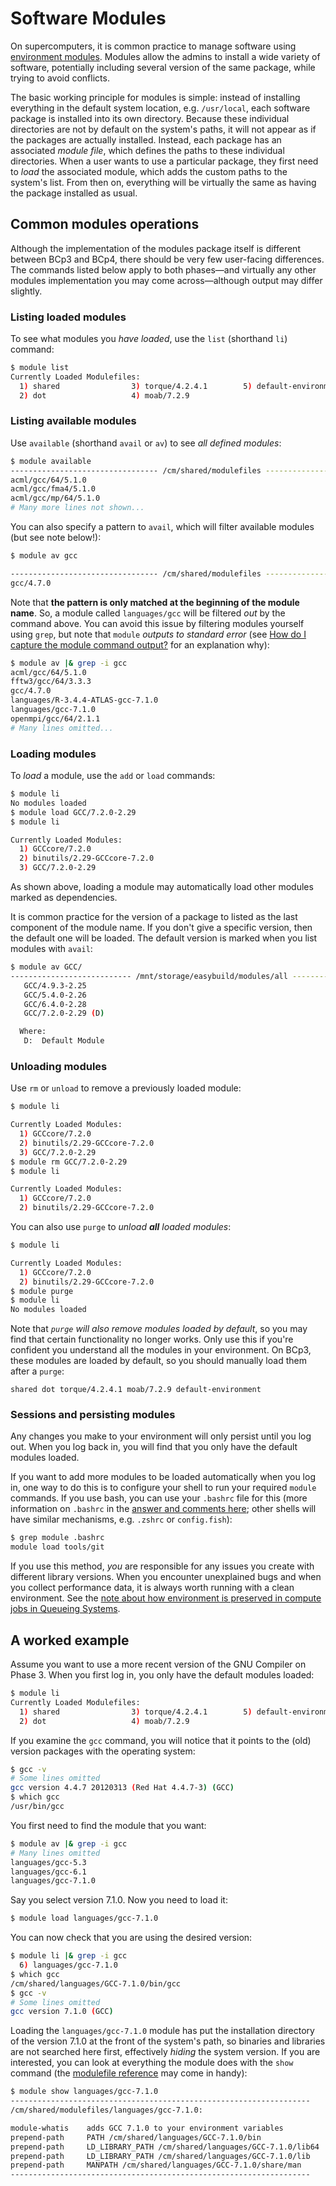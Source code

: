 # Software Modules

On supercomputers, it is common practice to manage software using [environment modules](http://modules.sourceforge.net/).
Modules allow the admins to install a wide variety of software, potentially including several version of the same package, while trying to avoid conflicts.

The basic working principle for modules is simple: instead of installing everything in the default system location, e.g. `/usr/local`, each software package is installed into its own directory.
Because these individual directories are not by default on the system's paths, it will not appear as if the packages are actually installed.
Instead, each package has an associated _module file_, which defines the paths to these individual directories.
When a user wants to use a particular package, they first need to _load_ the associated module, which adds the custom paths to the system's list.
From then on, everything will be virtually the same as having the package installed as usual.

## Common modules operations

Although the implementation of the modules package itself is different between BCp3 and BCp4, there should be very few user-facing differences.
The commands listed below apply to both phases—and virtually any other modules implementation you may come across—although output may differ slightly.

### Listing loaded modules

To see what modules you _have loaded_, use the `list` (shorthand `li`) command:

```bash
$ module list
Currently Loaded Modulefiles:
  1) shared                3) torque/4.2.4.1        5) default-environment
  2) dot                   4) moab/7.2.9
```

### Listing available modules

Use `available` (shorthand `avail` or `av`) to see _all defined modules_:

```bash
$ module available
--------------------------------- /cm/shared/modulefiles ---------------------------------
acml/gcc/64/5.1.0
acml/gcc/fma4/5.1.0
acml/gcc/mp/64/5.1.0
# Many more lines not shown...
```

You can also specify a pattern to `avail`, which will filter available modules (but see note below!):

```bash
$ module av gcc

--------------------------------- /cm/shared/modulefiles ---------------------------------
gcc/4.7.0
```

Note that **the pattern is only matched at the beginning of the module name**.
So, a module called `languages/gcc` will be filtered _out_ by the command above.
You can avoid this issue by filtering modules yourself using `grep`, but note that `module` _outputs to standard error_ (see [How do I capture the module command output?](https://modules.readthedocs.io/en/latest/FAQ.html#how-do-i-capture-the-module-command-output) for an explanation why):

```bash
$ module av |& grep -i gcc
acml/gcc/64/5.1.0
fftw3/gcc/64/3.3.3
gcc/4.7.0
languages/R-3.4.4-ATLAS-gcc-7.1.0
languages/gcc-7.1.0
openmpi/gcc/64/2.1.1
# Many lines omitted...
```

### Loading modules

To _load_ a module, use the `add` or `load` commands:

```bash
$ module li
No modules loaded
$ module load GCC/7.2.0-2.29
$ module li

Currently Loaded Modules:
  1) GCCcore/7.2.0
  2) binutils/2.29-GCCcore-7.2.0
  3) GCC/7.2.0-2.29
```

As shown above, loading a module may automatically load other modules marked as dependencies.

It is common practice for the version of a package to listed as the last component of the module name.
If you don't give a specific version, then the default one will be loaded.
The default version is marked when you list modules with `avail`:

```bash
$ module av GCC/
--------------------------- /mnt/storage/easybuild/modules/all ---------------------------
   GCC/4.9.3-2.25
   GCC/5.4.0-2.26
   GCC/6.4.0-2.28
   GCC/7.2.0-2.29 (D)

  Where:
   D:  Default Module
```

### Unloading modules

Use `rm` or `unload` to remove a previously loaded module:

```bash
$ module li

Currently Loaded Modules:
  1) GCCcore/7.2.0
  2) binutils/2.29-GCCcore-7.2.0
  3) GCC/7.2.0-2.29
$ module rm GCC/7.2.0-2.29
$ module li

Currently Loaded Modules:
  1) GCCcore/7.2.0
  2) binutils/2.29-GCCcore-7.2.0
```

You can also use `purge` to _unload **all** loaded modules_:

```bash
$ module li

Currently Loaded Modules:
  1) GCCcore/7.2.0
  2) binutils/2.29-GCCcore-7.2.0
$ module purge
$ module li
No modules loaded
```
Note that _`purge` will also remove modules loaded by default_, so you may find that certain functionality no longer works.
Only use this if you're confident you understand all the modules in your environment.
On BCp3, these modules are loaded by default, so you should manually load them after a `purge`:

```
shared dot torque/4.2.4.1 moab/7.2.9 default-environment
```

### Sessions and persisting modules

Any changes you make to your environment will only persist until you log out.
When you log back in, you will find that you only have the default modules loaded.

If you want to add more modules to be loaded automatically when you log in, one way to do this is to configure your shell to run your required `module` commands.
If you use bash, you can use your `.bashrc` file for this (more information on `.bashrc` in the [answer and comments here](https://unix.stackexchange.com/a/129144); other shells will have similar mechanisms, e.g. `.zshrc` or `config.fish`):

```bash
$ grep module .bashrc
module load tools/git
```

If you use this method, _you_ are responsible for any issues you create with different library versions.
When you encounter unexplained bugs and when you collect performance data, it is always worth running with a clean environment.
See the [note about how environment is preserved in compute jobs in Queueing Systems](3_Queueing_systems.md#Environment-modules-and-queueing-systems).

## A worked example

Assume you want to use a more recent version of the GNU Compiler on Phase 3.
When you first log in, you only have the default modules loaded:

```bash
$ module li
Currently Loaded Modulefiles:
  1) shared                3) torque/4.2.4.1        5) default-environment
  2) dot                   4) moab/7.2.9
```

If you examine the `gcc` command, you will notice that it points to the (old) version packages with the operating system:

```bash
$ gcc -v
# Some lines omitted
gcc version 4.4.7 20120313 (Red Hat 4.4.7-3) (GCC)
$ which gcc
/usr/bin/gcc
```

You first need to find the module that you want:

```bash
$ module av |& grep -i gcc
# Many lines omitted
languages/gcc-5.3
languages/gcc-6.1
languages/gcc-7.1.0
```

Say you select version 7.1.0.
Now you need to load it:

```bash
$ module load languages/gcc-7.1.0
```

You can now check that you are using the desired version:

```bash
$ module li |& grep -i gcc
  6) languages/gcc-7.1.0
$ which gcc
/cm/shared/languages/GCC-7.1.0/bin/gcc
$ gcc -v
# Some lines omitted
gcc version 7.1.0 (GCC)
```

Loading the `languages/gcc-7.1.0` module has put the installation directory of the version 7.1.0 at the front of the system's path, so binaries and libraries are not searched here first, effectively _hiding_ the system version.
If you are interested, you can look at everything the module does with the `show` command (the [modulefile reference](http://modules.sourceforge.net/man/modulefile.html) may come in handy):

```bash
$ module show languages/gcc-7.1.0
-------------------------------------------------------------------
/cm/shared/modulefiles/languages/gcc-7.1.0:

module-whatis    adds GCC 7.1.0 to your environment variables
prepend-path     PATH /cm/shared/languages/GCC-7.1.0/bin
prepend-path     LD_LIBRARY_PATH /cm/shared/languages/GCC-7.1.0/lib64
prepend-path     LD_LIBRARY_PATH /cm/shared/languages/GCC-7.1.0/lib
prepend-path     MANPATH /cm/shared/languages/GCC-7.1.0/share/man
-------------------------------------------------------------------
```
